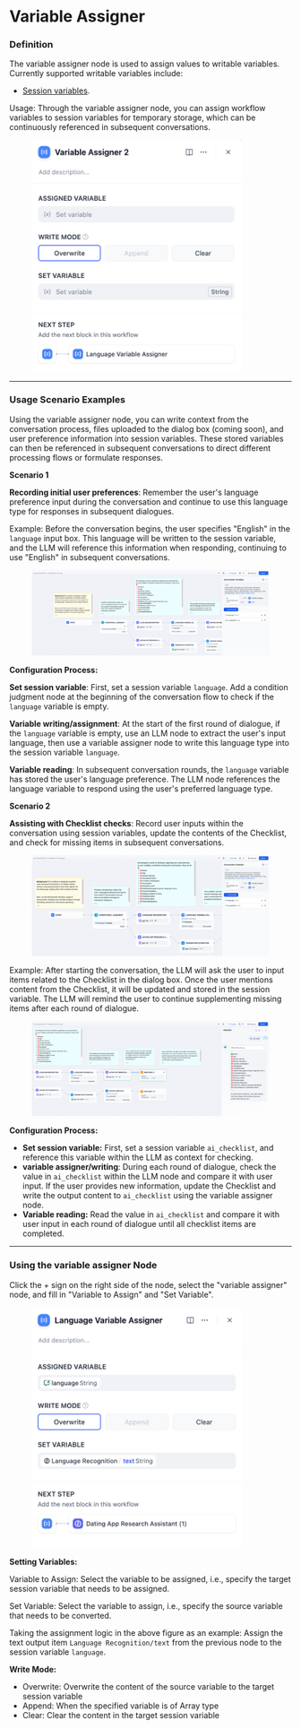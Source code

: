 # Variable Assigner

### Definition

The variable assigner node is used to assign values to writable variables. Currently supported writable variables include:

- [Session variables](../key_concept.md#session-variables).

Usage: Through the variable assigner node, you can assign workflow variables to session variables for temporary storage, which can be continuously referenced in subsequent conversations.

<figure><img src="../../../../img/variable-assigner.png" alt="" width="375"><figcaption></figcaption></figure>

***

### Usage Scenario Examples

Using the variable assigner node, you can write context from the conversation process, files uploaded to the dialog box (coming soon), and user preference information into session variables. These stored variables can then be referenced in subsequent conversations to direct different processing flows or formulate responses.

**Scenario 1**

**Recording initial user preferences**: Remember the user's language preference input during the conversation and continue to use this language type for responses in subsequent dialogues.

Example: Before the conversation begins, the user specifies "English" in the `language` input box. This language will be written to the session variable, and the LLM will reference this information when responding, continuing to use "English" in subsequent conversations.

<figure><img src="../../../../img/conversation-var-scenario-1.png" alt=""><figcaption></figcaption></figure>

**Configuration Process:**

**Set session variable**: First, set a session variable `language`. Add a condition judgment node at the beginning of the conversation flow to check if the `language` variable is empty.

**Variable writing/assignment**: At the start of the first round of dialogue, if the `language` variable is empty, use an LLM node to extract the user's input language, then use a variable assigner node to write this language type into the session variable `language`.

**Variable reading**: In subsequent conversation rounds, the `language` variable has stored the user's language preference. The LLM node references the language variable to respond using the user's preferred language type.

**Scenario 2**

**Assisting with Checklist checks**: Record user inputs within the conversation using session variables, update the contents of the Checklist, and check for missing items in subsequent conversations.

<figure><img src="../../../../img/conversation-var-scenario-2.png" alt=""><figcaption></figcaption></figure>

Example: After starting the conversation, the LLM will ask the user to input items related to the Checklist in the dialog box. Once the user mentions content from the Checklist, it will be updated and stored in the session variable. The LLM will remind the user to continue supplementing missing items after each round of dialogue.

<figure><img src="../../../../img/conversation-var-scenario-2-1.png" alt=""><figcaption></figcaption></figure>

**Configuration Process:**

* **Set session variable:** First, set a session variable `ai_checklist`, and reference this variable within the LLM as context for checking.
* **variable assigner/writing**: During each round of dialogue, check the value in `ai_checklist` within the LLM node and compare it with user input. If the user provides new information, update the Checklist and write the output content to `ai_checklist` using the variable assigner node.
* **Variable reading:** Read the value in `ai_checklist` and compare it with user input in each round of dialogue until all checklist items are completed.

***

### Using the variable assigner Node

Click the + sign on the right side of the node, select the "variable assigner" node, and fill in "Variable to Assign" and "Set Variable".

<figure><img src="../../../../img/language-variable-assigner.png" alt="" width="375"><figcaption></figcaption></figure>

**Setting Variables:**

Variable to Assign: Select the variable to be assigned, i.e., specify the target session variable that needs to be assigned.

Set Variable: Select the variable to assign, i.e., specify the source variable that needs to be converted.

Taking the assignment logic in the above figure as an example: Assign the text output item `Language Recognition/text` from the previous node to the session variable `language`.

**Write Mode:**

* Overwrite: Overwrite the content of the source variable to the target session variable
* Append: When the specified variable is of Array type
* Clear: Clear the content in the target session variable